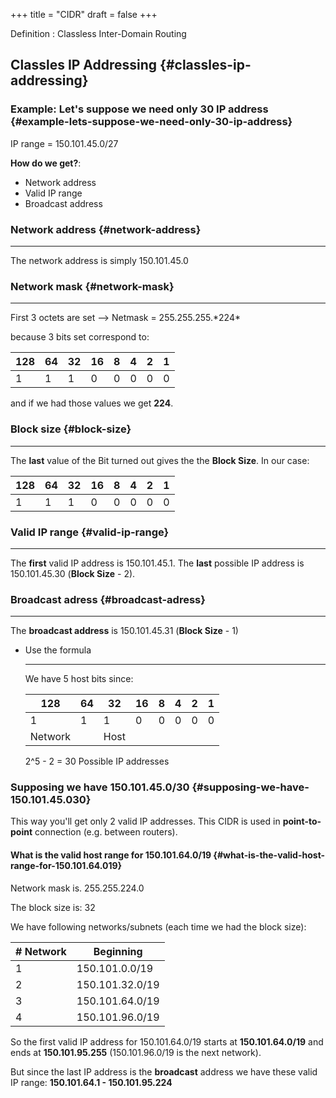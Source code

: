 +++
title = "CIDR"
draft = false
+++

Definition
: Classless Inter-Domain Routing


## Classles IP Addressing {#classles-ip-addressing}


### Example: Let's suppose we need only 30 IP address {#example-lets-suppose-we-need-only-30-ip-address}

IP range = 150.101.45.0/27

**How do we get?**:

-   Network address
-   Valid IP range
-   Broadcast address


### Network address {#network-address}

---

The network address is simply 150.101.45.0


### Network mask {#network-mask}

---

First 3 octets are set --&gt; Netmask = 255.255.255.\*224\*

because 3 bits set correspond to:

| 128 | 64 | 32 | 16 | 8 | 4 | 2 | 1 |
|-----|----|----|----|---|---|---|---|
| 1   | 1  | 1  | 0  | 0 | 0 | 0 | 0 |

and if we had those values we get **224**.


### Block size {#block-size}

---

The **last** value of the Bit turned out gives the the **Block Size**. In our case:

| 128 | 64 | 32 | 16 | 8 | 4 | 2 | 1 |
|-----|----|----|----|---|---|---|---|
| 1   | 1  | 1  | 0  | 0 | 0 | 0 | 0 |


### Valid IP range {#valid-ip-range}

---

The **first** valid IP address is 150.101.45.1. The **last** possible IP address is 150.101.45.30 (**Block Size** - 2).


### Broadcast adress {#broadcast-adress}

---

The **broadcast address** is 150.101.45.31 (**Block Size** - 1)

<!--list-separator-->

-  Use the formula

    ---

    We have 5 host bits since:

    | 128     | 64 | 32   | 16 | 8 | 4 | 2 | 1 |
    |---------|----|------|----|---|---|---|---|
    | 1       | 1  | 1    | 0  | 0 | 0 | 0 | 0 |
    | Network |    | Host |    |   |   |   |   |

    2^5 - 2 = 30 Possible IP addresses


### Supposing we have 150.101.45.0/30 {#supposing-we-have-150.101.45.030}

This way you'll get only 2 valid IP addresses. This CIDR is used in **point-to-point** connection (e.g. between routers).


#### What is the valid host range for 150.101.64.0/19 {#what-is-the-valid-host-range-for-150.101.64.019}

Network mask is. 255.255.224.0

The block size is: 32

We have following networks/subnets (each time we had the block size):

| # Network | Beginning       |
|-----------|-----------------|
| 1         | 150.101.0.0/19  |
| 2         | 150.101.32.0/19 |
| 3         | 150.101.64.0/19 |
| 4         | 150.101.96.0/19 |

So the first valid IP address for 150.101.64.0/19 starts at **150.101.64.0/19** and ends at **150.101.95.255** (150.101.96.0/19 is the next network).

But since the last IP address is the **broadcast** address we have these valid IP range: **150.101.64.1 - 150.101.95.224**
